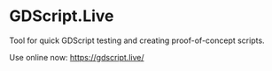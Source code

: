 # GDScript.Live

Tool for quick GDScript testing and creating proof-of-concept scripts.

Use online now: https://gdscript.live/
